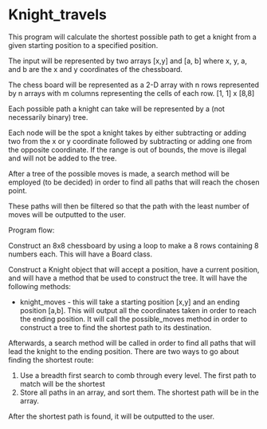 # Knight_travels

This program will calculate the shortest possible path to get a knight from
a given starting position to a specified position.

The input will be represented by two arrays [x,y] and [a, b] where x, y, a, and b
are the x and y coordinates of the chessboard.

The chess board will be represented as a 2-D array with n rows represented by n arrays
with m columns representing the cells of each row. [1, 1] x [8,8]

Each possible path a knight can take will be represented by a (not necessarily binary) tree.

Each node will be the spot a knight takes by either subtracting or adding two from the x
or y coordinate followed by subtracting or adding one from the opposite coordinate. If
the range is out of bounds, the move is illegal and will not be added to the tree.

After a tree of the possible moves is made, a search method will be employed (to be decided)
in order to find all paths that will reach the chosen point.

These paths will then be filtered so that the path with the least number of moves will be
outputted to the user.



Program flow:

Construct an 8x8 chessboard by using a loop to make a 8 rows containing 8 numbers each. This
will have a Board class.

Construct a Knight object that will accept a position, have a current position, and 
will have a method that be used to construct the tree. It will have the following methods:

- knight_moves - this will take a starting position [x,y] and an ending position [a,b]. This will
output all the coordinates taken in order to reach the ending position. It will call the
possible_moves method in order to construct a tree to find the shortest path to its destination.

Afterwards, a search method will be called in order to find all paths that will lead the knight to the ending position. There are two ways to go about finding the shortest route:

1. Use a breadth first search to comb through every level. The first path to match will be the shortest
2. Store all paths in an array, and sort them. The shortest path will be in the array.

After the shortest path is found, it will be outputted to the user.
